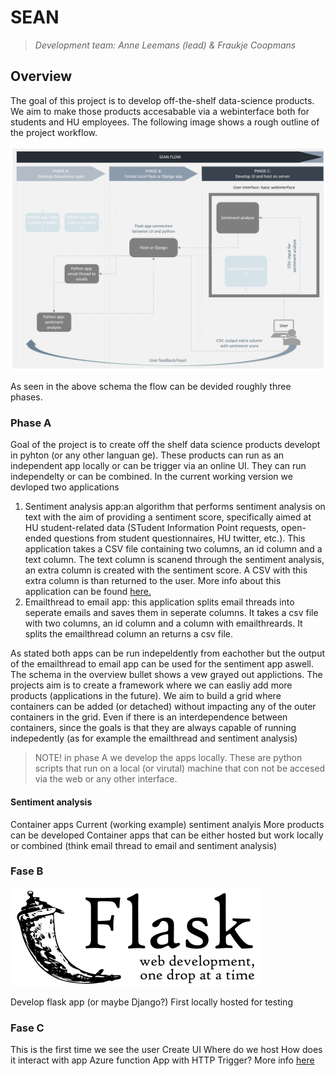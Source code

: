 # SEAN
>*Development team: Anne Leemans (lead) & Fraukje Coopmans*



## Overview
The goal of this project is to develop off-the-shelf data-science products. We aim to make those products accesabable via a webinterface both for students and HU employees. The following image shows a rough outline of the project workflow.

![](images/sean-phases-flow.png)

As seen in the above schema the flow can be devided roughly three phases. 

### Phase A
Goal of the project is to create off the shelf data science products developt in pyhton (or any other languan
ge). These products can run as an independent app locally or can be trigger via an online UI. They can run independelty or can be combined. In the current working version we devloped two applications
1.  Sentiment analysis app:an algorithm that performs sentiment analysis on text with the aim of providing a sentiment score, specifically aimed at HU student-related data (STudent Information Point requests, open-ended questions from student questionnaires, HU twitter, etc.). This application takes a CSV file containing two columns, an id column and a text column. The text column is scanend through the sentiment analysis, an extra column is created with the sentiment score. A CSV with this extra column is than returned to the user. More info about this application can be found [here.](results\resultaten-versie-0.2.md)
2.  Emailthread to email app: this application splits email threads into seperate emails and saves them in seperate columns. It takes a csv file with two columns, an id column and a column with emailthreards. It splits the emailthread column an returns a csv file. 

As stated both apps can be run indepeldently from eachother but the output of the emailthread to email app can be used for the sentiment app aswell. 
The schema in the overview bullet shows a vew grayed out applictions. The projects aim is to create a framework where we can easliy add more products (applications in the future). We aim to build a grid where containers can be added (or detached) without impacting any of the outer containers in the grid. Even if there is an interdependence between containers, since the goals is that they are always capable of running indepedently (as for example the emailthread and sentiment analysis)

>NOTE! in phase A we develop the apps locally. These are python scripts that run on a local (or virutal) machine that con not be accesed via the web or any other interface. 


#### Sentiment analysis
Container apps
Current (working example) sentiment analyis 
More products can be developed 
Container apps that can be either hosted but work locally or combined (think email thread to email and sentiment analysis)


### Fase B
![](images/flask-logo.png)

Develop flask app (or maybe Django?)
First locally hosted for testing 


### Fase C

This is the first time we see the user 
Create UI 
Where do we host 
How does it interact with app
Azure function App with HTTP Trigger? More info [here](https://learn.microsoft.com/en-us/samples/azure-samples/flask-app-on-azure-functions/azure-functions-python-create-flask-app/)


